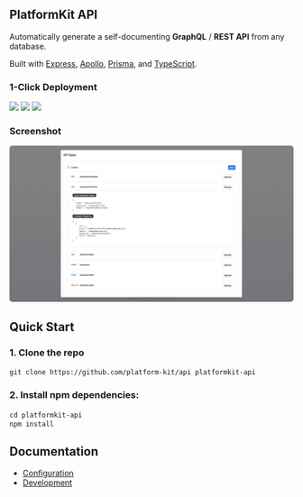 ## PlatformKit API

Automatically generate a self-documenting **GraphQL** /  **REST API** from any database.

Built with [Express](https://expressjs.com), [Apollo](https://www.apollographql.com), [Prisma](https://www.prisma.io), and [TypeScript](https://www.typescriptlang.org/).

### 1-Click Deployment

<a href="https://heroku.com/deploy?template=https://github.com/platform-kit/platformkit-api" target="_blank"><img src="https://www.herokucdn.com/deploy/button.svg" height="35"></a> <a href="https://render.com/deploy?repo=https://github.com/platform-kit/platformkit-api" target="_blank"><img src="https://render.com/images/deploy-to-render-button.svg" height="35"></a> <a href="https://cloud.digitalocean.com/apps/new?repo=https://github.com/platform-kit/platformkit-api/tree/main" target="_blank"><img src="https://www.deploytodo.com/do-btn-blue.svg" height="35"></a>

### Screenshot

<img src="docs/screenshot.png" style="border-radius:5px"/>

## Quick Start
### 1. Clone the repo

```
git clone https://github.com/platform-kit/api platformkit-api
```

### 2. Install npm dependencies:

```
cd platformkit-api
npm install
```
## Documentation
- [Configuration](/docs/1-configuration.md)
- [Development](/docs/2-development.md)